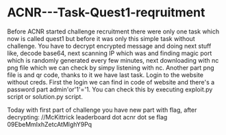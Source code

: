 # ACNR---Task-Quest1-reqruitment
Before ACNR started challenge recruitment there were only one task which now is called 
quest1 but before it was only this simple task without challenge. You have to decrypt 
encrypted message and doing next stuff like, decode base64, next scanning IP which was 
and finding magic port which is randomly generated every few minutes, next downloading with 
nc png file which we can check by simpy listening with nc. Another part png file is and qr 
code, thanks to it we have last task. Login to the website without creds. First the login we 
can find in code of website and there's a password part admin'or'1'='1. You can check this by 
executing exploit.py script or solution.py script.

Today with first part of challenge you have new part with flag, after decrypting:
//McKittrick leaderboard dot acnr dot se flag 09EbeMmIxhZetcAtMlghY9Pq
